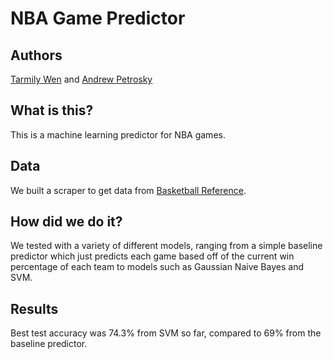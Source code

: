 # NBA Game Predictor

## Authors
[Tarmily Wen](https://github.com/ChickenTarm)
and
[Andrew Petrosky](https://github.com/ajpetrosky)

## What is this?
This is a machine learning predictor for NBA games.

## Data
We built a scraper to get data from [Basketball Reference](https://basketball-reference.com).

## How did we do it?
We tested with a variety of different models, ranging from a simple baseline predictor which just predicts each game
based off of the current win percentage of each team to models such as Gaussian Naive Bayes and SVM.

## Results
Best test accuracy was 74.3% from SVM so far, compared to 69% from the baseline predictor.

